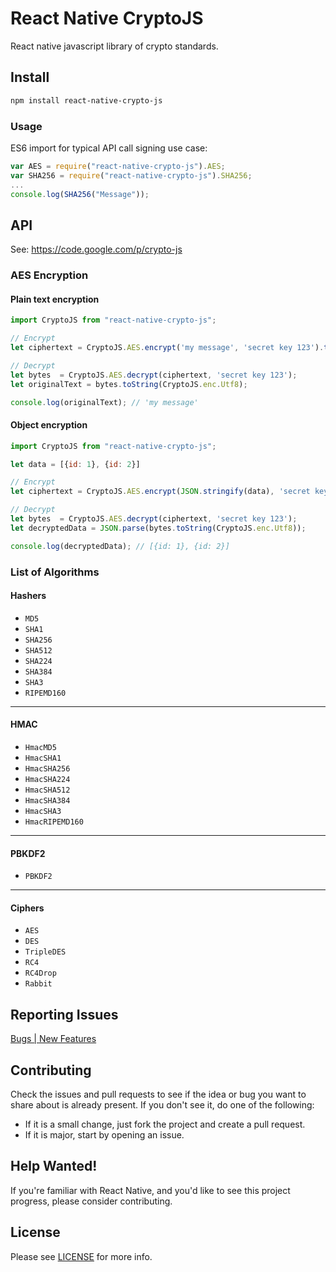 # React Native CryptoJS

React native javascript library of crypto standards.

## Install


```bash
npm install react-native-crypto-js
```

### Usage

ES6 import for typical API call signing use case:


```javascript
var AES = require("react-native-crypto-js").AES;
var SHA256 = require("react-native-crypto-js").SHA256;
...
console.log(SHA256("Message"));
```

## API

See: https://code.google.com/p/crypto-js

### AES Encryption

#### Plain text encryption

```javascript
import CryptoJS from "react-native-crypto-js";

// Encrypt
let ciphertext = CryptoJS.AES.encrypt('my message', 'secret key 123').toString();

// Decrypt
let bytes  = CryptoJS.AES.decrypt(ciphertext, 'secret key 123');
let originalText = bytes.toString(CryptoJS.enc.Utf8);

console.log(originalText); // 'my message'
```

#### Object encryption

```javascript
import CryptoJS from "react-native-crypto-js";

let data = [{id: 1}, {id: 2}]

// Encrypt
let ciphertext = CryptoJS.AES.encrypt(JSON.stringify(data), 'secret key 123').toString();

// Decrypt
let bytes  = CryptoJS.AES.decrypt(ciphertext, 'secret key 123');
let decryptedData = JSON.parse(bytes.toString(CryptoJS.enc.Utf8));

console.log(decryptedData); // [{id: 1}, {id: 2}]
```

### List of Algorithms

#### Hashers

- ```MD5```
- ```SHA1```
- ```SHA256```
- ```SHA512```
- ```SHA224```
- ```SHA384```
- ```SHA3```
- ```RIPEMD160```
---
#### HMAC
- ```HmacMD5```
- ```HmacSHA1```
- ```HmacSHA256```
- ```HmacSHA224```
- ```HmacSHA512```
- ```HmacSHA384```
- ```HmacSHA3```
- ```HmacRIPEMD160```
---
#### PBKDF2
- ```PBKDF2```
---
#### Ciphers
- ```AES```
- ```DES```
- ```TripleDES```
- ```RC4```
- ```RC4Drop```
- ```Rabbit```

## Reporting Issues

[Bugs | New Features](https://github.com/imchintan/react-native-crypto-js/issues)


## Contributing
Check the issues and pull requests to see if the idea or bug you want to share about is already present. If you don't see it, do one of the following:

* If it is a small change, just fork the project and create a pull request.
* If it is major, start by opening an issue.


## Help Wanted!

If you're familiar with React Native, and you'd like to see this project progress, please consider contributing.


## License

Please see [LICENSE](LICENSE) for more info.
